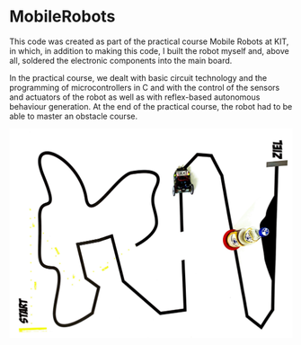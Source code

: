 # MobileRobots

This code was created as part of the practical course Mobile Robots at KIT, in which, in addition to making this code, I built the robot myself and, above all, soldered the electronic components into the main board.

In the practical course, we dealt with basic circuit technology and the programming of microcontrollers in C and with the control of the sensors and actuators of the robot as well as with reflex-based autonomous behaviour generation. At the end of the practical course, the robot had to be able to master an obstacle course.

![Parkour](parkour.jpg)
